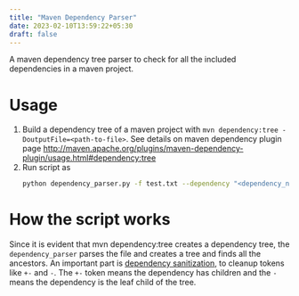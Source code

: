 ```yaml
---
title: "Maven Dependency Parser"
date: 2023-02-10T13:59:22+05:30
draft: false
---
```



A maven dependency tree parser to check for all the included dependencies in a maven project.

# Usage

1. Build a dependency tree of a maven project with `mvn dependency:tree -DoutputFile=<path-to-file>`. See details on maven dependency plugin page http://maven.apache.org/plugins/maven-dependency-plugin/usage.html#dependency:tree
2. Run script as 
    ```bash
   python dependency_parser.py -f test.txt --dependency "<dependency_name>"
    ```

# How the script works
Since it is evident that mvn dependency:tree creates a dependency tree, the `dependency_parser` parses the file and creates a tree and finds all the ancestors.
An important part is [dependency sanitization](https://github.com/AnshumanTripathi/maven-dependency-parser/blob/6233094a9fca0152cbd5db029865c26a02510c92/dependency_parser.py#L124-L130), to cleanup tokens like `+-` and `-`.
The `+-` token means the dependency has children and the `-` means the dependency is the leaf child of the tree.
